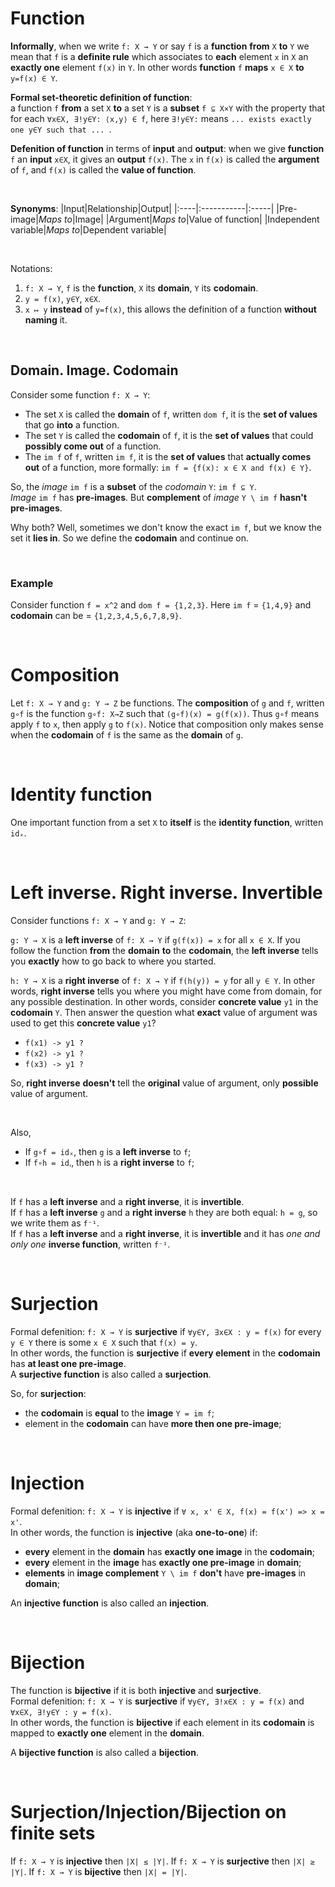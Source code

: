 # Function
**Informally**, when we write `f: X → Y` or say `f` is a **function** **from** `X` **to** `Y` we mean that `f` is a **definite rule** which associates to **each** element `x` in `X` an **exactly one** element `f(x)` in `Y`. In other words **function** `f` **maps** `x ∈ X` **to** `y=f(x) ∈ Y`.<br>

**Formal set-theoretic definition of function**:<br>
a function `f` **from** a set `X` **to** a set `Y` is a **subset** `f ⊆ X×Y` with the property that for each `∀x∈X, ∃!y∈Y: ⟨x,y⟩ ∈ f`, here `∃!y∈Y:` means `... exists exactly one y∈Y such that ... `.<br>

**Defenition of function** in terms of **input** and **output**: when we give **function** `f` an **input** `x∈X`, it gives an **output** `f(x)`. The `x` in `f(x)` is called the **argument** of `f`, and `f(x)` is called the **value of function**.<br>

<br>

**Synonyms**:
|Input|Relationship|Output|
|:----|:-----------|:-----|
|Pre-image|*Maps to*|Image|
|Argument|*Maps to*|Value of function|
|Independent variable|*Maps to*|Dependent variable|

<br>

Notations:<br>
1. `f: X → Y`, `f` is the **function**, `X` its **domain**, `Y` its **codomain**.
2. `y = f(x)`, `y∈Y`, `x∈X`.
3. `x ↦ y` **instead** of `y=f(x)`, this allows the definition of a function **without naming** it.

<br>

## Domain. Image. Codomain
Consider some function `f: X → Y`:
- The set `X` is called the **domain** of `f`, written `dom f`, it is the **set of values** that go **into** a function.
- The set `Y` is called the **codomain** of `f`, it is the **set of values** that could **possibly come out** of a function.
- The `im f` of `f`, written `im f`, it is the **set of values** that **actually comes out** of a function, more formally: `im f = {f(x): x ∈ X and f(x) ∈ Y}`.

So, the *image* `im f` is a **subset** of the *codomain* `Y`: `im f ⊆ Y`.<br>
*Image* `im f` has **pre-images**. But **complement** of *image* `Y \ im f` **hasn't pre-images**.<br>

Why both? Well, sometimes we don't know the exact `im f`, but we know the set it **lies in**. So we define the **codomain** and continue on.<br>

<br>

### Example
Consider function `f = x^2` and `dom f = {1,2,3}`. Here `im f` = `{1,4,9}` and **codomain** can be = `{1,2,3,4,5,6,7,8,9}`.

<br>

# Composition
Let `f: X → Y` and `g: Y → Z` be functions.
The **composition** of `g` and `f`, written `g∘f` is the function `g∘f: X→Z` such that `(g∘f)(x) = g(f(x))`. Thus `g∘f` means apply `f` to `x`, then apply `g` to `f(x)`.
Notice that composition only makes sense when the **codomain** of `f` is the same as the **domain** of `g`.

<br>

# Identity function
One important function from a set `X` to **itself** is the **identity function**, written `idₓ`.

<br>

# Left inverse. Right inverse. Invertible
Consider functions `f: X → Y` and `g: Y → Z`:

`g: Y → X` is a **left inverse** of `f: X → Y` if `g(f(x)) = x` for all `x ∈ X`.
If you follow the function **from** the **domain** **to** the **codomain**, the **left inverse** tells you **exactly** how to go back to where you started.

`h: Y → X` is a **right inverse** of `f: X → Y` if `f(h(y)) = y` for all `y ∈ Y`.
In other words, **right inverse** tells you where you might have come from domain, for any possible destination.
In other words, consider **concrete value** `y1` in the **codomain** `Y`. Then answer the question what **exact** value of argument was used to get this **concrete value** `y1`?
- `f(x1) -> y1 ?`
- `f(x2) -> y1 ?`
- `f(x3) -> y1 ?`

So, **right inverse** **doesn't** tell the **original** value of argument, only **possible** value of argument.

<br>

Also,
- If `g∘f = idₓ`, then `g` is a **left inverse** to `f`;
- If `f∘h = idᵧ`, then `h` is a **right inverse** to `f`;

<br>

If `f` has a **left inverse** and a **right inverse**, it is **invertible**.<br>
If `f` has a **left inverse** `g` and a **right inverse** `h` they are both equal: `h = g`, so we write them as `f⁻¹`.<br>
If `f` has a **left inverse** and a **right inverse**, it is **invertible** and it has *one and only one* **inverse function**, written `f⁻¹`.<br>

<br>

# Surjection
Formal defenition: `f: X → Y` is **surjective** if `∀y∈Y, ∃x∈X : y = f(x)` for every `y ∈ Y` there is some `x ∈ X` such that `f(x) = y`.<br>
In other words, the function is **surjective** if **every element** in the **codomain** has **at least one pre-image**.<br>
A **surjective function** is also called a **surjection**.<br>

So, for **surjection**:
- the **codomain** is **equal** to the **image** `Y = im f`;
- element in the **codomain** can have **more then one pre-image**;

<br>

# Injection
Formal defenition: `f: X → Y` is **injective** if `∀ x, x' ∈ X, f(x) = f(x') => x = x'`.<br>
In other words, the function is **injective** (aka **one-to-one**) if:
- **every** element in the **domain** has **exactly one image** in the **codomain**;
- **every** element in the **image** has **exactly one pre-image** in **domain**;
- **elements** in **image complement** `Y \ im f` **don't** have **pre-images** in **domain**;

An **injective function** is also called an **injection**.

<br>

# Bijection
The function is **bijective** if it is both **injective** and **surjective**.<br>
Formal defenition: `f: X → Y` is **surjective** if `∀y∈Y, ∃!x∈X : y = f(x)` and `∀x∈X, ∃!y∈Y : y = f(x)`.<br>
In other words, the function is **bijective** if each element in its **codomain** is mapped to **exactly one** element in the **domain**.<br>

A **bijective function** is also called a **bijection**.


<br>

# Surjection/Injection/Bijection on finite sets
If `f: X → Y` is **injective** then `|X| ≤ |Y|`.
If `f: X → Y` is **surjective** then `|X| ≥ |Y|`.
If `f: X → Y` is **bijective** then `|X| = |Y|`.